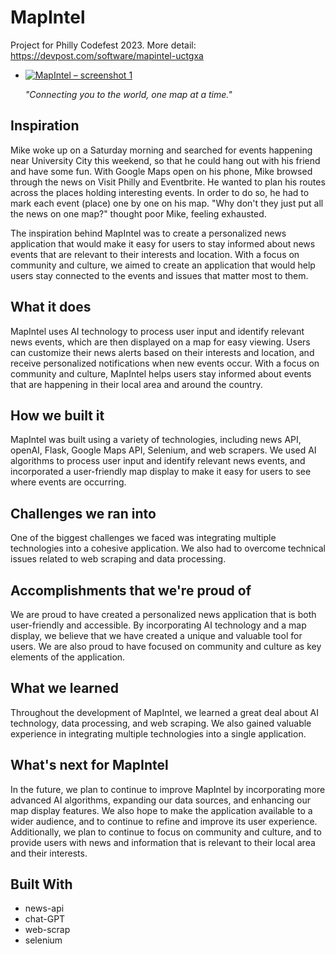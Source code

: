 # MapIntel
Project for Philly Codefest 2023. More detail: https://devpost.com/software/mapintel-uctgxa
*   [![MapIntel – screenshot 1](https://d112y698adiu2z.cloudfront.net/photos/production/software_photos/002/415/672/datas/original.png)](https://d112y698adiu2z.cloudfront.net/photos/production/software_photos/002/415/672/datas/original.png)
    
    _"Connecting you to the world, one map at a time."_
    

Inspiration
-----------

Mike woke up on a Saturday morning and searched for events happening near University City this weekend, so that he could hang out with his friend and have some fun. With Google Maps open on his phone, Mike browsed through the news on Visit Philly and Eventbrite. He wanted to plan his routes across the places holding interesting events. In order to do so, he had to mark each event (place) one by one on his map. "Why don't they just put all the news on one map?" thought poor Mike, feeling exhausted.

The inspiration behind MapIntel was to create a personalized news application that would make it easy for users to stay informed about news events that are relevant to their interests and location. With a focus on community and culture, we aimed to create an application that would help users stay connected to the events and issues that matter most to them.

What it does
------------

MapIntel uses AI technology to process user input and identify relevant news events, which are then displayed on a map for easy viewing. Users can customize their news alerts based on their interests and location, and receive personalized notifications when new events occur. With a focus on community and culture, MapIntel helps users stay informed about events that are happening in their local area and around the country.

How we built it
---------------

MapIntel was built using a variety of technologies, including news API, openAI, Flask, Google Maps API, Selenium, and web scrapers. We used AI algorithms to process user input and identify relevant news events, and incorporated a user-friendly map display to make it easy for users to see where events are occurring.

Challenges we ran into
----------------------

One of the biggest challenges we faced was integrating multiple technologies into a cohesive application. We also had to overcome technical issues related to web scraping and data processing.

Accomplishments that we're proud of
-----------------------------------

We are proud to have created a personalized news application that is both user-friendly and accessible. By incorporating AI technology and a map display, we believe that we have created a unique and valuable tool for users. We are also proud to have focused on community and culture as key elements of the application.

What we learned
---------------

Throughout the development of MapIntel, we learned a great deal about AI technology, data processing, and web scraping. We also gained valuable experience in integrating multiple technologies into a single application.

What's next for MapIntel
------------------------

In the future, we plan to continue to improve MapIntel by incorporating more advanced AI algorithms, expanding our data sources, and enhancing our map display features. We also hope to make the application available to a wider audience, and to continue to refine and improve its user experience. Additionally, we plan to continue to focus on community and culture, and to provide users with news and information that is relevant to their local area and their interests.

Built With
----------

*   news-api
*   chat-GPT
*   web-scrap
*   selenium
